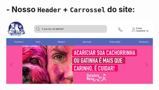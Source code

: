 ## - Nosso `Header` + `Carrossel` do site:
<p alignn="left">
       <img src="Docs/imgs/header.jpg" width="400px" alt="Typing SVG" />
   </p>